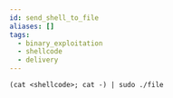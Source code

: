 ```yaml
---
id: send_shell_to_file
aliases: []
tags:
  - binary_exploitation
  - shellcode
  - delivery
---
```


`(cat <shellcode>; cat -) | sudo ./file` 
